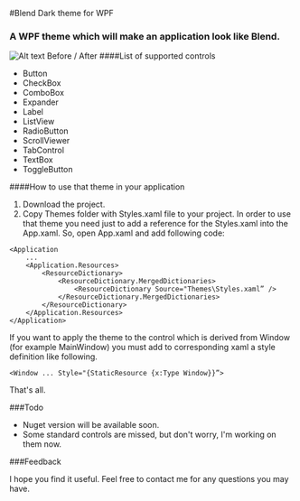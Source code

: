 #Blend Dark theme for WPF 

### A WPF theme which will make an application look like Blend.

![Alt text](/Users/dan/Sources/DarkBlendTheme/Screenshot.png)
Before / After
####List of supported controls
- Button- CheckBox- ComboBox- Expander- Label- ListView- RadioButton- ScrollViewer- TabControl- TextBox- ToggleButton

####How to use that theme in your application

1. Download the project. 
2. Copy Themes folder with Styles.xaml file to your project. 
In order to use that theme you need just to add a reference for the Styles.xaml into the App.xaml.
So, open App.xaml and add following code:

```
<Application
	...
	<Application.Resources>
		<ResourceDictionary>
           	<ResourceDictionary.MergedDictionaries>
				<ResourceDictionary Source="Themes\Styles.xaml” />
			</ResourceDictionary.MergedDictionaries>
		</ResourceDictionary>
	</Application.Resources>
</Application>
```

If you want to apply the theme to the control which is derived from Window (for example MainWindow) you must add to corresponding xaml a style definition like following.

```
<Window ... Style="{StaticResource {x:Type Window}}”>
```
That's all.

###Todo

- Nuget version will be available soon.
- Some standard controls are missed, but don't worry, I'm working on them now.


###Feedback

I hope you find it useful. Feel free to contact me for any questions you may have.
